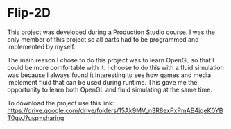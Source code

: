 # Flip-2D
 
This project was developed during a Production Studio course. I was the only member of this project so all parts had to be programmed and implemented by myself. 

The main reason I chose to do this project was to learn OpenGL so that I could be more comfortable with it. I choose to do this with a fluid simulation was because I always found it interesting to see how games and media implement fluid that can be used during runtime. This gave me the opportunity to learn both OpenGL and fluid simulating at the same time. 

To download the project use this link: https://drive.google.com/drive/folders/15Ak9MV_n3R8exPxPmAB4jgeK0YBT0gvJ?usp=sharing 
